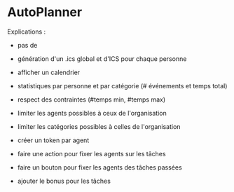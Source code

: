 AutoPlanner
===========

Explications :

  * pas de  


  * génération d'un .ics global et d'ICS pour chaque personne
  * afficher un calendrier
  * statistiques par personne et par catégorie (# événements et temps total)
  * respect des contraintes (#temps min, #temps max)
  * limiter les agents possibles à ceux de l'organisation 
  * limiter les catégories possibles à celles de l'organisation
  * créer un token par agent
  * faire une action pour fixer les agents sur les tâches
  * faire un bouton pour fixer les agents des tâches passées
  * ajouter le bonus pour les tâches 
